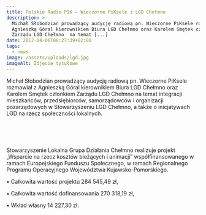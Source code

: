 ```yaml
---
title: Polskie Radio PIK – Wieczorne PiKsele z LGD Chełmno
description: >-
  Michał Słobodzian prowadzący audycję radiową pn. Wieczorne PiKsele rozmawiał z
  Agnieszką Góral kierownikiem Biura LGD Chełmno oraz Karolem Smętek członkiem
  Zarządu LGD Chełmno  na temat [...]
date: 2017-04-06T08:27:39+02:00
tags:
  - news
image: /assets/uploads/lgd.jpg
imageAlt: Zdjęcie tytułowe
---
```

Michał Słobodzian prowadzący audycję radiową pn. Wieczorne PiKsele rozmawiał z Agnieszką Góral kierownikiem Biura LGD Chełmno oraz Karolem Smętek członkiem Zarządu LGD Chełmno  na temat integracji mieszkańców, przedsiębiorców, samorządowców i organizacji pozarządowych w Stowarzyszeniu LGD Chełmno, a także o inicjatywach LGD na rzecz społeczności lokalnych.

<br>

<br>

<br>

Stowarzyszenie Lokalna Grupa Działania Chełmno realizuje projekt „Wsparcie na rzecz kosztów bieżących i animacji” współfinansowanego w ramach Europejskiego Funduszu Społecznego, w ramach Regionalnego Programu Operacyjnego Województwa Kujawsko-Pomorskiego.

• Całkowita wartość projektu 284 545,49 zł,

• Całkowita wartość dofinansowania 270 318,19 zł,

• Wkład własny 14 227,30 zł.
